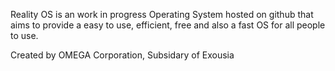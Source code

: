 Reality OS is an work in progress Operating System hosted on github that aims to provide a easy to use, efficient, free and also a fast OS for all people to use.

Created by OMEGA Corporation,
Subsidary of Exousia